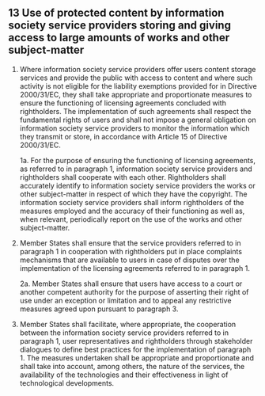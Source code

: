 ## 13 Use of protected content by information society service providers storing and giving access to large amounts of works and other subject-matter

1. Where information society service providers offer users content storage services and provide the public with access to content and where such activity is not eligible for the liability exemptions provided for in Directive 2000/31/EC, they shall take appropriate and proportionate measures to ensure the functioning of licensing agreements concluded with rightholders. The implementation of such agreements shall respect the fundamental rights of users and shall not impose a general obligation on information society service providers to monitor the information which they transmit or store, in accordance with Article 15 of Directive 2000/31/EC.

    1a. For the purpose of ensuring the functioning of licensing agreements, as referred to in paragraph 1, information society service providers and rightholders shall cooperate with each other. Rightholders shall accurately identify to information society service providers the works or other subject-matter in respect of which they have the copyright. The information society service providers shall inform rightholders of the measures employed and the accuracy of their functioning as well as, when relevant, periodically report on the use of the works and other subject-matter.

2. Member States shall ensure that the service providers referred to in paragraph 1 in cooperation with rightholders put in place complaints mechanisms that are available to users in case of disputes over the implementation of the licensing agreements referred to in paragraph 1.

    2a. Member States shall ensure that users have access to a court or another competent authority for the purpose of asserting their right of use under an exception or limitation and to appeal any restrictive measures agreed upon pursuant to paragraph 3.

3. Member States shall facilitate, where appropriate, the cooperation between the information society service providers referred to in paragraph 1, user representatives and rightholders through stakeholder dialogues to define best practices for the implementation of paragraph 1. The measures undertaken shall be appropriate and proportionate and shall take into account, among others, the nature of the services, the availability of the technologies and their effectiveness in light of technological developments.
